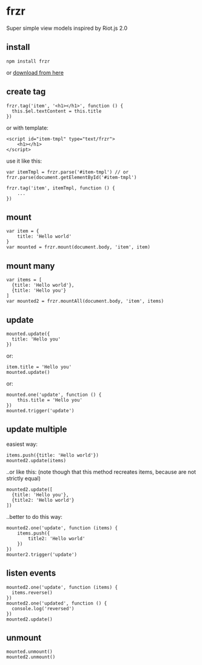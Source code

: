 # frzr
Super simple view models inspired by Riot.js 2.0

## install

    npm install frzr
    
  or [download from here](http://pakastin.github.io/frzr/dist/frzr.js)

## create tag

    frzr.tag('item', '<h1></h1>', function () {
      this.$el.textContent = this.title
    })
    
or with template:

    <script id="item-tmpl" type="text/frzr">
        <h1></h1>
    </script>

use it like this:

    var itemTmpl = frzr.parse('#item-tmpl') // or frzr.parse(document.getElementById('#item-tmpl')
    
    frzr.tag('item', itemTmpl, function () {
        ...
    })
    
## mount

    var item = {
        title: 'Hello world'
    }
    var mounted = frzr.mount(document.body, 'item', item)
    
## mount many

    var items = [
      {title: 'Hello world'},
      {title: 'Hello you'}
    ]
    var mounted2 = frzr.mountAll(document.body, 'item', items)
    
## update

    mounted.update({
      title: 'Hello you'
    })

or:

    item.title = 'Hello you'
    mounted.update()

or:

    mounted.one('update', function () {
        this.title = 'Hello you'
    })
    mounted.trigger('update')

## update multiple

easiest way:

    items.push({title: 'Hello world'})
    mounted2.update(items)
    
..or like this: (note though that this method recreates items, because are not strictly equal)

    mounted2.update([
      {title: 'Hello you'},
      {title2: 'Hello world'}
    ]) 

..better to do this way:

    mounted2.one('update', function (items) {
        items.push({
            title2: 'Hello world'
        })
    })
    mounter2.trigger('update')

## listen events

    mounted2.one('update', function (items) {
      items.reverse()
    })
    mounted2.one('updated', function () {
      console.log('reversed')
    })
    mounted2.update()
    
## unmount

    mounted.unmount()
    mounted2.unmount()
